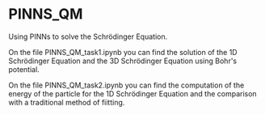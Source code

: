 # PINNS_QM
Using PINNs to solve the Schrödinger Equation.

On the file PINNS_QM_task1.ipynb you can find the solution of the 1D Schrödinger Equation and the 3D Schrödinger Equation using Bohr's potential.

On the file PINNS_QM_task2.ipynb you can find the computation of the energy of the particle for the 1D Schrödinger Equation and the comparison with a traditional method of fiitting.  
